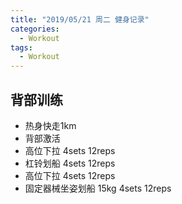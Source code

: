 ```yaml
---
title: "2019/05/21 周二 健身记录"
categories:
  - Workout
tags:
  - Workout
---
```


## 背部训练
* 热身快走1km
* 背部激活
* 高位下拉 4sets 12reps
* 杠铃划船 4sets 12reps
* 高位下拉 4sets 12reps
* 固定器械坐姿划船 15kg 4sets 12reps